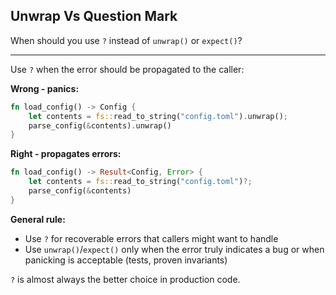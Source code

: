 ## Unwrap Vs Question Mark

When should you use `?` instead of `unwrap()` or `expect()`?

---

Use `?` when the error should be propagated to the caller:

**Wrong - panics:**
```rust
fn load_config() -> Config {
    let contents = fs::read_to_string("config.toml").unwrap();
    parse_config(&contents).unwrap()
}
```

**Right - propagates errors:**
```rust
fn load_config() -> Result<Config, Error> {
    let contents = fs::read_to_string("config.toml")?;
    parse_config(&contents)
}
```

**General rule:**
- Use `?` for recoverable errors that callers might want to handle
- Use `unwrap()`/`expect()` only when the error truly indicates a bug or when panicking is acceptable (tests, proven invariants)

`?` is almost always the better choice in production code.

